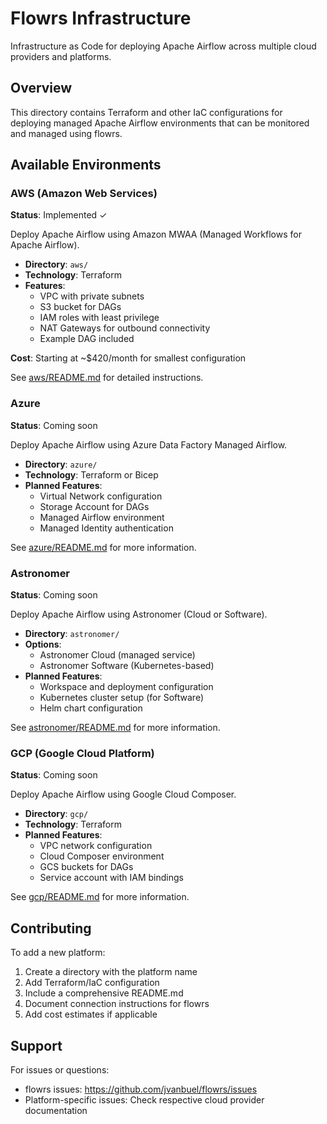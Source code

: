 # Flowrs Infrastructure

Infrastructure as Code for deploying Apache Airflow across multiple cloud providers and platforms.

## Overview

This directory contains Terraform and other IaC configurations for deploying managed Apache Airflow environments that can be monitored and managed using flowrs.

## Available Environments

### AWS (Amazon Web Services)
**Status**: Implemented ✓

Deploy Apache Airflow using Amazon MWAA (Managed Workflows for Apache Airflow).

- **Directory**: `aws/`
- **Technology**: Terraform
- **Features**:
  - VPC with private subnets
  - S3 bucket for DAGs
  - IAM roles with least privilege
  - NAT Gateways for outbound connectivity
  - Example DAG included

**Cost**: Starting at ~$420/month for smallest configuration

See [aws/README.md](aws/README.md) for detailed instructions.

### Azure
**Status**: Coming soon

Deploy Apache Airflow using Azure Data Factory Managed Airflow.

- **Directory**: `azure/`
- **Technology**: Terraform or Bicep
- **Planned Features**:
  - Virtual Network configuration
  - Storage Account for DAGs
  - Managed Airflow environment
  - Managed Identity authentication

See [azure/README.md](azure/README.md) for more information.

### Astronomer
**Status**: Coming soon

Deploy Apache Airflow using Astronomer (Cloud or Software).

- **Directory**: `astronomer/`
- **Options**:
  - Astronomer Cloud (managed service)
  - Astronomer Software (Kubernetes-based)
- **Planned Features**:
  - Workspace and deployment configuration
  - Kubernetes cluster setup (for Software)
  - Helm chart configuration

See [astronomer/README.md](astronomer/README.md) for more information.

### GCP (Google Cloud Platform)
**Status**: Coming soon

Deploy Apache Airflow using Google Cloud Composer.

- **Directory**: `gcp/`
- **Technology**: Terraform
- **Planned Features**:
  - VPC network configuration
  - Cloud Composer environment
  - GCS buckets for DAGs
  - Service account with IAM bindings

See [gcp/README.md](gcp/README.md) for more information.

## Contributing

To add a new platform:

1. Create a directory with the platform name
2. Add Terraform/IaC configuration
3. Include a comprehensive README.md
4. Document connection instructions for flowrs
5. Add cost estimates if applicable

## Support

For issues or questions:
- flowrs issues: https://github.com/jvanbuel/flowrs/issues
- Platform-specific issues: Check respective cloud provider documentation
